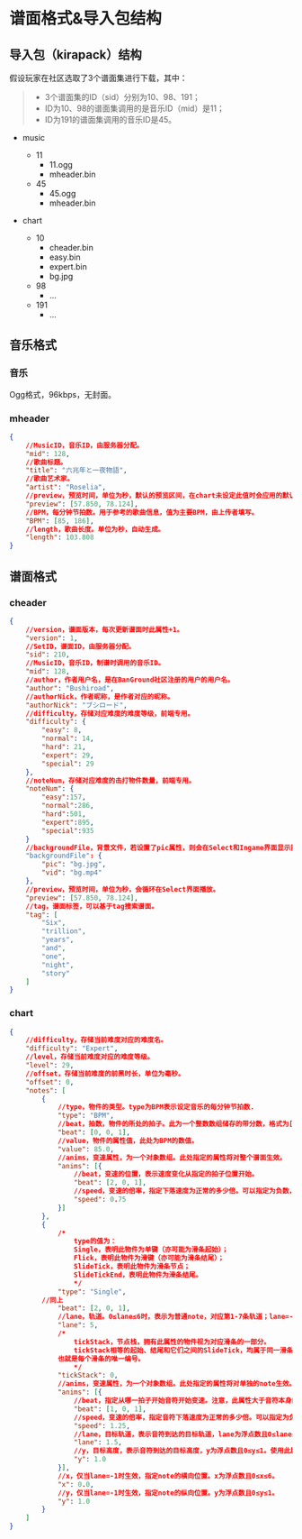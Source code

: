 # 谱面格式&导入包结构

## 导入包（kirapack）结构

假设玩家在社区选取了3个谱面集进行下载，其中：

> * 3个谱面集的ID（sid）分别为10、98、191；
> * ID为10、98的谱面集调用的是音乐ID（mid）是11；
> * ID为191的谱面集调用的音乐ID是45。

- music
  - 11 <!--mid命名的文件夹-->
    - 11.ogg <!--mid命名的音乐文件-->
    - mheader.bin <!--音乐对应的header，存储音乐信息、默认预览时间-->
  - 45
    - 45.ogg
    - mheader.bin

- chart
  - 10 <!--sid命名的文件夹-->
    - cheader.bin <!--谱面集对应的header，存储调用的mid、作者、tag等-->
    - easy.bin <!--谱面文件，用难度命名-->
    - expert.bin
    - bg.jpg <!--背景文件，叫什么无所谓-->
  - 98
    - ...
  - 191
    - ...

## 音乐格式

### 音乐

Ogg格式，96kbps，无封面。

### mheader

```json
{
    //MusicID，音乐ID，由服务器分配。
    "mid": 128,
    //歌曲标题。
    "title": "六兆年と一夜物語",
    //歌曲艺术家。
    "artist": "Roselia",
    //preview，预览时间，单位为秒，默认的预览区间，在chart未设定此值时会应用的默认值。
    "preview": [57.850, 78.124],
    //BPM，每分钟节拍数。用于参考的歌曲信息，值为主要BPM，由上传者填写。
    "BPM": [85, 186],
    //length，歌曲长度。单位为秒，自动生成。
    "length": 103.808
}
```

## 谱面格式

### cheader

```json
{
    //version，谱面版本，每次更新谱面时此属性+1。
    "version": 1,
    //SetID，谱面ID，由服务器分配。
    "sid": 210,
    //MusicID，音乐ID，制谱时调用的音乐ID。
    "mid": 128,
    //author，作者用户名，是在BanGround社区注册的用户的用户名。
    "author": "Bushiroad",
    //authorNick，作者昵称，是作者对应的昵称。
    "authorNick": "ブシロード",
    //difficulty，存储对应难度的难度等级，前端专用。
    "difficulty": {
        "easy": 8,
        "normal": 14,
        "hard": 21,
        "expert": 29,
        "special": 29
    },
    //noteNum，存储对应难度的击打物件数量，前端专用。
    "noteNum": {
        "easy":157,
        "normal":286,
        "hard":501,
        "expert":895,
        "special":935
    }
    //backgroundFile，背景文件，若设置了pic属性，则会在Select和Ingame界面显示指定的图片为背景；若设置了vid属性，则Ingame默认显示指定的视频为背景
    "backgroundFile": {
        "pic": "bg.jpg",
        "vid": "bg.mp4"
    },
    //preview，预览时间，单位为秒，会循环在Select界面播放。
    "preview": [57.850, 78.124],
    //tag，谱面标签，可以基于tag搜索谱面。
    "tag": [
        "Six",
        "trillion",
        "years",
        "and",
        "one",
        "night",
        "story"
    ]
}
```

### chart

```json
{
    //difficulty，存储当前难度对应的难度名。
    "difficulty": "Expert",
    //level，存储当前难度对应的难度等级。
    "level": 29,
    //offset，存储当前难度的前黑时长，单位为毫秒。
    "offset": 0,
    "notes": [
        {
            //type，物件的类型。type为BPM表示设定音乐的每分钟节拍数.
            "type": "BPM",
            //beat，拍数，物件的所处的拍子。此为一个整数数组储存的带分数，格式为[整数部分,分子,分母]。首物件必为[0,0,1]。
            "beat": [0, 0, 1],
            //value，物件的属性值，此处为BPM的数值。
            "value": 85.0,
            //anims，变速属性，为一个对象数组。此处指定的属性将对整个谱面生效。
            "anims": [{
                //beat，变速的位置，表示速度变化从指定的拍子位置开始。
                "beat": [2, 0, 1],
                //speed，变速的倍率，指定下落速度为正常的多少倍。可以指定为负数，指定为负数时谱面会倒退。
                "speed": 0.75
            }]
        },
        {
            /*
        		type的值为：
	    	    Single，表明此物件为单键（亦可能为滑条起始）；
        		Flick，表明此物件为滑键（亦可能为滑条结尾）；
	        	SlideTick，表明此物件为滑条节点；
        		SlideTickEnd，表明此物件为滑条结尾。
	        	*/
            "type": "Single",
	    //同上
            "beat": [2, 0, 1],
            //lane，轨道。0≤lane≤6时，表示为普通note，对应第1-7条轨道；lane=-1时，表示为fuwafuwa note，此时将根据x、y属性指定note的位置。
            "lane": 5,
            /*
        		tickStack，节点栈，拥有此属性的物件视为对应滑条的一部分。
	        	tickStack相等的起始、结尾和它们之间的SlideTick，均属于同一滑条。
			也就是每个滑条的唯一编号。
	        	*/
            "tickStack": 0,
            //anims，变速属性，为一个对象数组。此处指定的属性将对单独的note生效。
            "anims": [{
                //beat，指定从哪一拍子开始音符开始变速。注意，此属性大于音符本身的beat时无效。
                "beat": [1, 0, 1],
                //speed，变速的倍率，指定音符下落速度为正常的多少倍。可以指定为负数，指定为负数时音符会倒退。
                "speed": 1.25,
                //lane，目标轨道，表示音符到达的目标轨道，lane为浮点数且0≤lane≤6。使用此属性时请务必注意，此属性仅影响视觉效果，不影响实际判定。
                "lane": 1.5,
                //y，目标高度，表示音符到达的目标高度，y为浮点数且0≤y≤1。使用此属性时请务必注意，此属性仅影响视觉效果，不影响实际判定。
                "y": 1.0
            }],
            //x，仅当lane=-1时生效，指定note的横向位置。x为浮点数且0≤x≤6。
            "x": 0.0,
            //y，仅当lane=-1时生效，指定note的纵向位置。y为浮点数且0≤y≤1。
            "y": 1.0
        }
    ]
}
```

<vssue title="Vssue Demo" />
